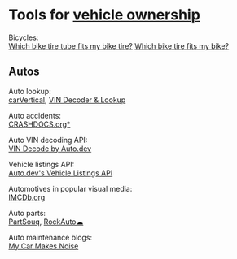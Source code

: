 
# Tools for [vehicle ownership](https://notageni.us/autos/)

Bicycles:  
[Which bike tire tube fits my bike tire?](https://explainmybike.com/tube.html)
[Which bike tire fits my bike?](https://explainmybike.com/tire.html)

## Autos

Auto lookup:  
[carVertical](https://www.carvertical.com/),
[VIN Decoder & Lookup](https://driving-tests.org/vin-decoder/)

Auto accidents:  
[CRASHDOCS.org*](https://www.crashdocs.org/)

Auto VIN decoding API:  
[VIN Decode by Auto.dev](https://www.auto.dev/vin)

Vehicle listings API:  
[Auto.dev's Vehicle Listings API](https://www.auto.dev/listings)

Automotives in popular visual media:  
[IMCDb.org](https://imcdb.org/)

Auto parts:  
[PartSouq](https://partsouq.com/),
[RockAuto☁](https://www.rockauto.com/)

Auto maintenance blogs:  
[My Car Makes Noise](https://mycarmakesnoise.com/)
